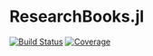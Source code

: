 # ResearchBooks.jl

[![Build Status](https://github.com/josePereiro/ResearchBooks.jl/actions/workflows/CI.yml/badge.svg?branch=main)](https://github.com/josePereiro/ResearchBooks.jl/actions/workflows/CI.yml?query=branch%3Amain)
[![Coverage](https://codecov.io/gh/josePereiro/ResearchBooks.jl/branch/main/graph/badge.svg)](https://codecov.io/gh/josePereiro/ResearchBooks.jl)

